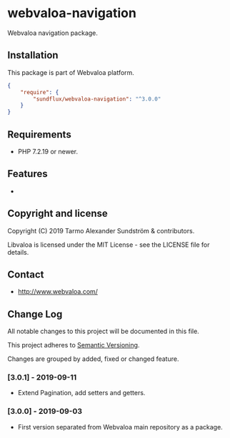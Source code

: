 webvaloa-navigation
========

Webvaloa navigation package.

## Installation

This package is part of Webvaloa platform.

```json
{
    "require": {
        "sundflux/webvaloa-navigation": "^3.0.0"
    }
}
```

## Requirements

- PHP 7.2.19 or newer.

## Features

- 

## Copyright and license

Copyright (C) 2019 Tarmo Alexander Sundström & contributors.

Libvaloa is licensed under the MIT License - see the LICENSE file for details.

## Contact

- http://www.webvaloa.com/

## Change Log
All notable changes to this project will be documented in this file.

This project adheres to [Semantic Versioning](http://semver.org/).

Changes are grouped by added, fixed or changed feature.

### [3.0.1] - 2019-09-11
- Extend Pagination, add setters and getters.

### [3.0.0] - 2019-09-03
- First version separated from Webvaloa main repository as a package. 

